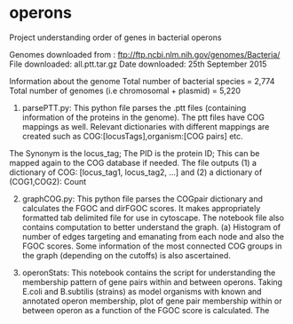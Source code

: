 # operons
Project understanding order of genes in bacterial operons

Genomes downloaded from : ftp://ftp.ncbi.nlm.nih.gov/genomes/Bacteria/
File downloaded: all.ptt.tar.gz
Date downloaded: 25th September 2015


Information about the genome
Total number of bacterial species = 2,774
Total number of genomes (i.e chromosomal + plasmid) = 5,220



1. parsePTT.py: This python file parses the .ptt files (containing information of the proteins in the genome). The ptt files have COG mappings as well. Relevant dictionaries with different mappings are created such as COG:[locusTags],organism:[COG pairs] etc. 

The Synonym is the locus_tag; The PID is the protein ID; This can be mapped again to the COG database if needed.
The file outputs (1) a dictionary of COG: [locus_tag1, locus_tag2, ...] and (2) a dictionary of (COG1,COG2): Count

2. graphCOG.py: This python file parses the COGpair dictionary and calculates the FGOC and dirFGOC scores. It makes appropriately formatted tab delimited file for use in cytoscape. The notebook file also contains computation to better understand the graph. (a) Histogram of number of edges targeting and emanating from each node and also the FGOC scores. Some information of the most connected COG groups in the graph (depending on the cutoffs) is also ascertained. 

3. operonStats: This notebook contains the script for understanding the membership pattern of gene pairs within and between operons. Taking E.coli and B.subtilis (strains) as model organisms with known and annotated operon membership, plot of gene pair membership within or between operon as a function of the FGOC score is calculated. The 
